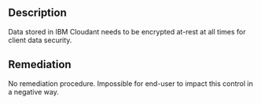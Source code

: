## Description

Data stored in IBM Cloudant needs to be encrypted at-rest at all times for client data security.

## Remediation

No remediation procedure. Impossible for end-user to impact this control in a negative way.